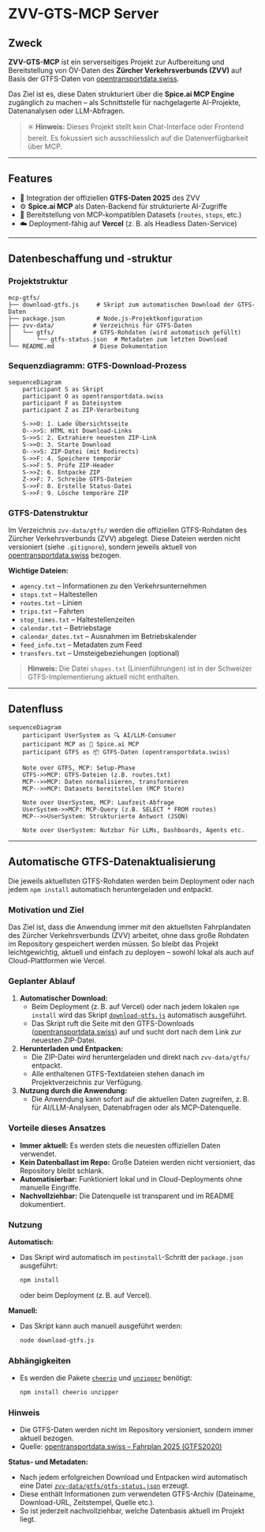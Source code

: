 # ZVV-GTS-MCP Server

## Zweck

**ZVV-GTS-MCP** ist ein serverseitiges Projekt zur Aufbereitung und Bereitstellung von ÖV-Daten des **Zürcher Verkehrsverbunds (ZVV)** auf Basis der GTFS-Daten von [opentransportdata.swiss](https://data.opentransportdata.swiss/dataset/timetable-2025-gtfs2020).

Das Ziel ist es, diese Daten strukturiert über die **Spice.ai MCP Engine** zugänglich zu machen – als Schnittstelle für nachgelagerte AI-Projekte, Datenanalysen oder LLM-Abfragen.

> ✳️ **Hinweis:** Dieses Projekt stellt kein Chat-Interface oder Frontend bereit. Es fokussiert sich ausschliesslich auf die Datenverfügbarkeit über MCP.

---

## Features

- 🚈 Integration der offiziellen **GTFS-Daten 2025** des ZVV
- ⚙️ **Spice.ai MCP** als Daten-Backend für strukturierte AI-Zugriffe
- 🔌 Bereitstellung von MCP-kompatiblen Datasets (`routes`, `stops`, etc.)
- ☁️ Deployment-fähig auf **Vercel** (z. B. als Headless Daten-Service)

---

## Datenbeschaffung und -struktur

### Projektstruktur
```
mcp-gtfs/
├── download-gtfs.js     # Skript zum automatischen Download der GTFS-Daten
├── package.json         # Node.js-Projektkonfiguration
├── zvv-data/           # Verzeichnis für GTFS-Daten
│   └── gtfs/           # GTFS-Rohdaten (wird automatisch gefüllt)
│       └── gtfs-status.json  # Metadaten zum letzten Download
└── README.md           # Diese Dokumentation
```

### Sequenzdiagramm: GTFS-Download-Prozess
```mermaid
sequenceDiagram
    participant S as Skript
    participant O as opentransportdata.swiss
    participant F as Dateisystem
    participant Z as ZIP-Verarbeitung

    S->>O: 1. Lade Übersichtsseite
    O-->>S: HTML mit Download-Links
    S->>S: 2. Extrahiere neuesten ZIP-Link
    S->>O: 3. Starte Download
    O-->>S: ZIP-Datei (mit Redirects)
    S->>F: 4. Speichere temporär
    S->>F: 5. Prüfe ZIP-Header
    S->>Z: 6. Entpacke ZIP
    Z->>F: 7. Schreibe GTFS-Dateien
    S->>F: 8. Erstelle Status-Datei
    S->>F: 9. Lösche temporäre ZIP
```

### GTFS-Datenstruktur

Im Verzeichnis `zvv-data/gtfs/` werden die offiziellen GTFS-Rohdaten des Zürcher Verkehrsverbunds (ZVV) abgelegt. Diese Dateien werden nicht versioniert (siehe `.gitignore`), sondern jeweils aktuell von [opentransportdata.swiss](https://data.opentransportdata.swiss/dataset/timetable-2025-gtfs2020) bezogen.

**Wichtige Dateien:**

- `agency.txt` – Informationen zu den Verkehrsunternehmen
- `stops.txt` – Haltestellen
- `routes.txt` – Linien
- `trips.txt` – Fahrten
- `stop_times.txt` – Haltestellenzeiten
- `calendar.txt` – Betriebstage
- `calendar_dates.txt` – Ausnahmen im Betriebskalender
- `feed_info.txt` – Metadaten zum Feed
- `transfers.txt` – Umsteigebeziehungen (optional)

> **Hinweis:** Die Datei `shapes.txt` (Linienführungen) ist in der Schweizer GTFS-Implementierung aktuell nicht enthalten.

---

## Datenfluss

```mermaid
sequenceDiagram
    participant UserSystem as 🔍 AI/LLM-Consumer
    participant MCP as 🧠 Spice.ai MCP
    participant GTFS as 📦 GTFS-Daten (opentransportdata.swiss)

    Note over GTFS, MCP: Setup-Phase
    GTFS->>MCP: GTFS-Dateien (z.B. routes.txt)
    MCP-->>MCP: Daten normalisieren, transformieren
    MCP-->>MCP: Datasets bereitstellen (MCP Store)

    Note over UserSystem, MCP: Laufzeit-Abfrage
    UserSystem->>MCP: MCP-Query (z.B. SELECT * FROM routes)
    MCP-->>UserSystem: Strukturierte Antwort (JSON)

    Note over UserSystem: Nutzbar für LLMs, Dashboards, Agents etc.
```

---

## Automatische GTFS-Datenaktualisierung

Die jeweils aktuellsten GTFS-Rohdaten werden beim Deployment oder nach jedem `npm install` automatisch heruntergeladen und entpackt.

### Motivation und Ziel

Das Ziel ist, dass die Anwendung immer mit den aktuellsten Fahrplandaten des Zürcher Verkehrsverbunds (ZVV) arbeitet, ohne dass große Rohdaten im Repository gespeichert werden müssen. So bleibt das Projekt leichtgewichtig, aktuell und einfach zu deployen – sowohl lokal als auch auf Cloud-Plattformen wie Vercel.

### Geplanter Ablauf

1. **Automatischer Download:**
   - Beim Deployment (z. B. auf Vercel) oder nach jedem lokalen `npm install` wird das Skript [`download-gtfs.js`](./download-gtfs.js) automatisch ausgeführt.
   - Das Skript ruft die Seite mit den GTFS-Downloads ([opentransportdata.swiss](https://data.opentransportdata.swiss/de/dataset/timetable-2025-gtfs2020)) auf und sucht dort nach dem Link zur neuesten ZIP-Datei.
2. **Herunterladen und Entpacken:**
   - Die ZIP-Datei wird heruntergeladen und direkt nach `zvv-data/gtfs/` entpackt.
   - Alle enthaltenen GTFS-Textdateien stehen danach im Projektverzeichnis zur Verfügung.
3. **Nutzung durch die Anwendung:**
   - Die Anwendung kann sofort auf die aktuellen Daten zugreifen, z. B. für AI/LLM-Analysen, Datenabfragen oder als MCP-Datenquelle.

### Vorteile dieses Ansatzes
- **Immer aktuell:** Es werden stets die neuesten offiziellen Daten verwendet.
- **Kein Datenballast im Repo:** Große Dateien werden nicht versioniert, das Repository bleibt schlank.
- **Automatisierbar:** Funktioniert lokal und in Cloud-Deployments ohne manuelle Eingriffe.
- **Nachvollziehbar:** Die Datenquelle ist transparent und im README dokumentiert.

### Nutzung

**Automatisch:**
- Das Skript wird automatisch im `postinstall`-Schritt der `package.json` ausgeführt:
  ```bash
  npm install
  ```
  oder beim Deployment (z. B. auf Vercel).

**Manuell:**
- Das Skript kann auch manuell ausgeführt werden:
  ```bash
  node download-gtfs.js
  ```

### Abhängigkeiten
- Es werden die Pakete [`cheerio`](https://www.npmjs.com/package/cheerio) und [`unzipper`](https://www.npmjs.com/package/unzipper) benötigt:
  ```bash
  npm install cheerio unzipper
  ```

### Hinweis
- Die GTFS-Daten werden nicht im Repository versioniert, sondern immer aktuell bezogen.
- Quelle: [opentransportdata.swiss – Fahrplan 2025 (GTFS2020)](https://data.opentransportdata.swiss/de/dataset/timetable-2025-gtfs2020)

**Status- und Metadaten:**
- Nach jedem erfolgreichen Download und Entpacken wird automatisch eine Datei [`zvv-data/gtfs/gtfs-status.json`](zvv-data/gtfs/gtfs-status.json) erzeugt.
- Diese enthält Informationen zum verwendeten GTFS-Archiv (Dateiname, Download-URL, Zeitstempel, Quelle etc.).
- So ist jederzeit nachvollziehbar, welche Datenbasis aktuell im Projekt liegt.
